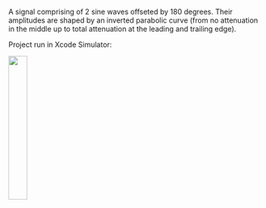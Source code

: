 A signal comprising of 2 sine waves offseted by 180 degrees. 
Their amplitudes are shaped by an inverted parabolic curve (from no attenuation in the middle up to total attenuation at the leading and trailing edge).

Project run in Xcode Simulator:

<img src="https://github.com/user-attachments/assets/4394e1c9-383a-433f-9bdf-427ceaf04d87" width=27% height=27%>


